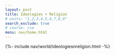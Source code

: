 ```yaml
---
layout: post 
title: Ideologies + Religion
# units: "1,2,3,4,5,6,7,8,9"
search_exclude: true
# course: csa
menu: nav/home.html
---
```


{%- include nav/world/ideologiesnreligion.html -%}

